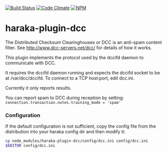 [![Build Status][ci-img]][ci-url]
[![Code Climate][clim-img]][clim-url]
[![NPM][npm-img]][npm-url]

# haraka-plugin-dcc

The Distributed Checksum Clearinghouses or DCC is an anti-spam content filter.
See http://www.dcc-servers.net/dcc/ for details of how it works.

This plugin implements the protocol used by the dccifd daemon to communicate
with DCC.

It requires the dccifd daemon running and expects the dccifd socket to be at
/var/dcc/dccifd. To connect to a TCP host:port, edit dcc.ini.

Currently it only reports results.

You can report spam to DCC during reception by setting:
`connection.transaction.notes.training_mode = 'spam'`


### Configuration

If the default configuration is not sufficient, copy the config file from the distribution into your haraka config dir and then modify it:

```sh
cp node_modules/haraka-plugin-dcc/config/dcc.ini config/dcc.ini
$EDITOR config/dcc.ini
```


<!-- leave these buried at the bottom of the document -->
[ci-img]: https://github.com/haraka/haraka-plugin-dcc/actions/workflows/ci.yml/badge.svg
[ci-url]: https://github.com/haraka/haraka-plugin-dcc/actions/workflows/ci.yml
[clim-img]: https://codeclimate.com/github/haraka/haraka-plugin-dcc/badges/gpa.svg
[clim-url]: https://codeclimate.com/github/haraka/haraka-plugin-dcc
[npm-img]: https://nodei.co/npm/haraka-plugin-dcc.png
[npm-url]: https://www.npmjs.com/package/haraka-plugin-dcc


